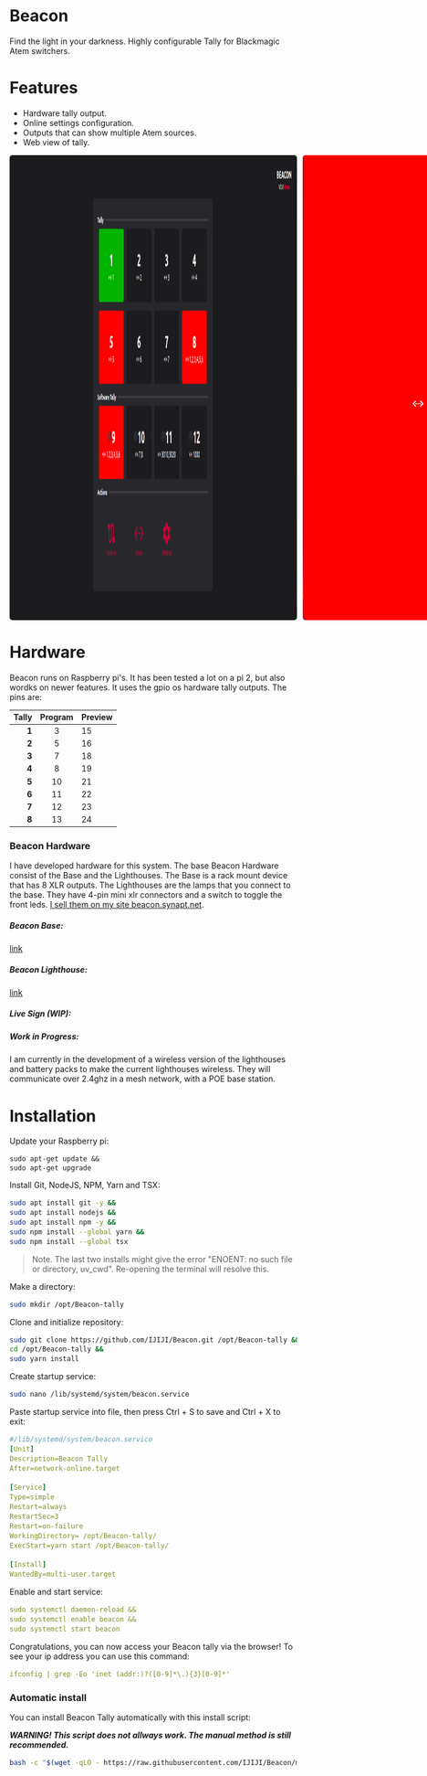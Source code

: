 # Beacon

Find the light in your darkness. Highly configurable Tally for Blackmagic Atem switchers.

# Features

* Hardware tally output.
* Online settings configuration.
* Outputs that can show multiple Atem sources.
* Web view of tally.

<p float="left" style="width:100%; box-sizing: border-box; display: flex; gap: 10px;">
  <img style="border-radius: 5px" alt="BEACON CONTROL HOME" src="https://github.com/IJIJI/Beacon/blob/main/assets/Main-Page.png?raw=true" />
  <img style="border-radius: 5px" alt="BEACON PHONE TALLY" src="https://github.com/IJIJI/Beacon/blob/main/assets/Phone-Tally.png?raw=true" /> 
</p>

# Hardware

Beacon runs on Raspberry pi's. It has been tested a lot on a pi 2, but also wordks on newer features. It uses the gpio os hardware tally outputs. The pins are:

|       Tally | Program | Preview |
| ----------: | :-----: | ------- |
| **1** |    3    | 15      |
| **2** |    5    | 16      |
| **3** |    7    | 18      |
| **4** |    8    | 19      |
| **5** |   10   | 21      |
| **6** |   11   | 22      |
| **7** |   12   | 23      |
| **8** |   13   | 24      |

### Beacon Hardware

I have developed hardware for this system. The base Beacon Hardware consist of the Base and the Lighthouses. The Base is a rack mount device that has 8 XLR outputs. The Lighthouses are the lamps that you connect to the base. They have 4-pin mini xlr connectors and a switch to toggle the front leds. [I sell them on my site beacon.synapt.net](https://beacon.synapt.net/).

##### Beacon Base:

[link]()

##### Beacon Lighthouse:

[link]()

##### Live Sign (WIP):

##### Work in Progress:

I am currently in the development of a wireless version of the lighthouses and battery packs to make the current lighthouses wireless. They will communicate over 2.4ghz in a mesh network, with a POE base station.

# Installation

Update your Raspberry pi:

```shell
sudo apt-get update &&
sudo apt-get upgrade
```

Install Git, NodeJS, NPM, Yarn and TSX:

```bash
sudo apt install git -y &&
sudo apt install nodejs &&
sudo apt install npm -y &&
sudo npm install --global yarn &&
sudo npm install --global tsx
```

> Note. The last two installs might give the error "ENOENT: no such file or directory, uv_cwd". Re-opening the terminal will resolve this.

Make a directory:

```bash
sudo mkdir /opt/Beacon-tally
```

Clone and initialize repository:

```bash
sudo git clone https://github.com/IJIJI/Beacon.git /opt/Beacon-tally &&
cd /opt/Beacon-tally &&
sudo yarn install
```

Create startup service:

```bash
sudo nano /lib/systemd/system/beacon.service
```

Paste startup service into file, then press Ctrl + S to save and Ctrl + X to exit:

```yaml
#/lib/systemd/system/beacon.service
[Unit]
Description=Beacon Tally
After=network-online.target

[Service]
Type=simple
Restart=always
RestartSec=3
Restart=on-failure
WorkingDirectory= /opt/Beacon-tally/
ExecStart=yarn start /opt/Beacon-tally/

[Install]
WantedBy=multi-user.target
```

Enable and start service:

```yaml
sudo systemctl daemon-reload &&
sudo systemctl enable beacon &&
sudo systemctl start beacon
```

Congratulations, you can now access your Beacon tally via the browser! To see your ip address you can use this command:

```yaml
ifconfig | grep -Eo 'inet (addr:)?([0-9]*\.){3}[0-9]*'
```

### Automatic install

You can install Beacon Tally automatically with this install script:

***WARNING! This script does not allways work. The manual method is still recommended.***

```bash
bash -c "$(wget -qLO - https://raw.githubusercontent.com/IJIJI/Beacon/main/install.sh)"
```
